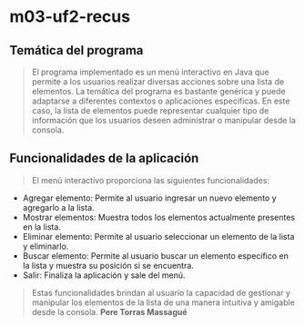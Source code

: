 # m03-uf2-recus
## Temática del programa

> El programa implementado es un menú interactivo en Java que permite a los usuarios realizar diversas acciones sobre una lista de elementos. La temática del programa es bastante genérica y puede adaptarse a diferentes contextos o aplicaciones específicas. En este caso, la lista de elementos puede representar cualquier tipo de información que los usuarios deseen administrar o manipular desde la consola.

## Funcionalidades de la aplicación
> El menú interactivo proporciona las siguientes funcionalidades:

- Agregar elemento: Permite al usuario ingresar un nuevo elemento y agregarlo a la lista.
- Mostrar elementos: Muestra todos los elementos actualmente presentes en la lista.
- Eliminar elemento: Permite al usuario seleccionar un elemento de la lista y eliminarlo.
- Buscar elemento: Permite al usuario buscar un elemento específico en la lista y muestra su posición si se encuentra.
- Salir: Finaliza la aplicación y sale del menú.
> Estas funcionalidades brindan al usuario la capacidad de gestionar y manipular los elementos de la lista de una manera intuitiva y amigable desde la consola.
**Pere Torras Massagué**
